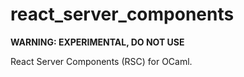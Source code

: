 # react_server_components

**WARNING: EXPERIMENTAL, DO NOT USE**

React Server Components (RSC) for OCaml.
